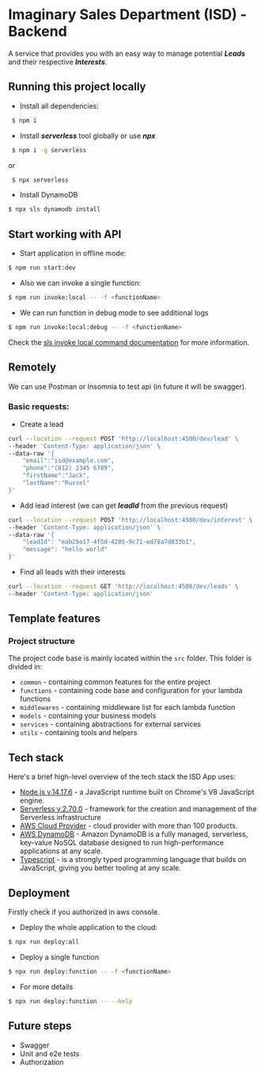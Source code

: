 # Imaginary Sales Department (ISD) - Backend

A service that provides you with an easy way to manage potential ***Leads*** and their respective ***Interests***.

## Running this project locally

- Install all dependencies:
```bash
 $ npm i
```
- Install ***serverless*** tool globally or use ***npx***
```bash
 $ npm i -g serverless
```
or
```bash
 $ npx serverless
```
- Install DynamoDB
```bash
$ npx sls dynamodb install
```
## Start working with API

- Start application in offline mode:
```bash
$ npm run start:dev
```
- Also we can invoke a single function:
```bash
$ npm run invoke:local -- -f <functionName>
```  
- We can run function in debug mode to see additional logs
```bash
$ npm run invoke:local:debug -- -f <functionName>
```  
Check the [sls invoke local command documentation](https://www.serverless.com/framework/docs/providers/aws/cli-reference/invoke-local/) for more information.

## Remotely
We can use Postman or Insomnia to test api (in future it will be swagger).
### Basic requests:
- Create a lead
```bash
curl --location --request POST 'http://localhost:4500/dev/lead' \
--header 'Content-Type: application/json' \
--data-raw '{
    "email":"isd@example.com",
    "phone":"(012) 2345 6789",
    "firstName":"Jack",
    "lastName":"Russel"
}'
```
- Add lead interest (we can get ***leadId*** from the previous request)
```bash
curl --location --request POST 'http://localhost:4500/dev/interest' \
--header 'Content-Type: application/json' \
--data-raw '{
    "leadId": "eab29a17-4f5d-4285-9c71-ed78a7d833b1",
    "message": "hello world"
}'
```
- Find all leads with their interests
```bash
curl --location --request GET 'http://localhost:4500/dev/leads' \
--header 'Content-Type: application/json' 
```  
## Template features

### Project structure

The project code base is mainly located within the `src` folder. This folder is divided in:

- `common` - containing common features for the entire project
- `functions` - containing code base and configuration for your lambda functions
- `middlewares` - containing middleware list for each lambda function
- `models` - containing your business models
- `services` - containing abstractions for external services
- `utils` - containing tools and helpers

## Tech stack

Here's a brief high-level overview of the tech stack the ISD App uses:

- [Node.js v.14.17.6](https://nodejs.org/) - a JavaScript runtime built on Chrome's V8 JavaScript engine.
- [Serverless v.2.70.0](https://www.serverless.com/) - framework for the creation and management of the Serverless infrastructure
- [AWS Cloud Provider](https://aws.amazon.com/) - cloud provider with more than 100 products.
- [AWS DynamoDB](https://aws.amazon.com/dynamodb/) - Amazon DynamoDB is a fully managed, serverless, key-value NoSQL database designed to run high-performance applications at any scale.
- [Typescript](https://www.typescriptlang.org/) - is a strongly typed programming language that builds on JavaScript, giving you better tooling at any scale.

## Deployment

Firstly check if you authorized in aws console.
- Deploy the whole application to the cloud:
```bash
$ npx run deploy:all
```
- Deploy a single function
```bash
$ npx run deploy:function -- -f <functionName>
```
- For more details
```bash
$ npx run deploy:function -- --help
```
## Future steps
- Swagger 
- Unit and e2e tests
- Authorization
